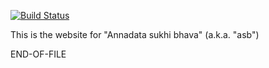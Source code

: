 [![Build Status](https://travis-ci.org/krishnan-mani/asb.png)](https://travis-ci.org/krishnan-mani/asb)

This is the website for "Annadata sukhi bhava" (a.k.a. "asb")

END-OF-FILE
